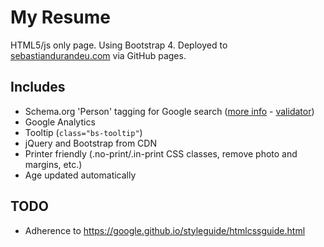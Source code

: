 # My Resume
HTML5/js only page. Using Bootstrap 4. Deployed to [sebastiandurandeu.com](https://www.sebastiandurandeu.com/) via GitHub pages.

## Includes
 - Schema.org 'Person' tagging for Google search ([more info](http://schema-creator.org/person.php) - [validator](https://developers.google.com/structured-data/testing-tool/))
 - Google Analytics
 - Tooltip (`class="bs-tooltip"`)
 - jQuery and Bootstrap from CDN
 - Printer friendly (.no-print/.in-print CSS classes, remove photo and margins, etc.)
 - Age updated automatically

 ## TODO
 - Adherence to https://google.github.io/styleguide/htmlcssguide.html
